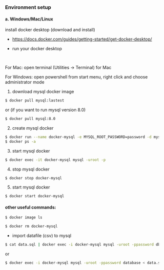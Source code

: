 ### Environment setup 

#### a. Windows/Mac/Linux

install docker desktop (download and install)

- https://docs.docker.com/guides/getting-started/get-docker-desktop/

- run your docker desktop


<br>

For Mac: open terminal (Utilities -> Terminal) for Mac

For Windows: open powershell from start menu, right click and choose administrator mode



1. download mysql docker image


```bash
$ docker pull mysql:lastest
```

  or (if you want to run mysql version 8.0)

```bash
$ docker pull mysql:8.0
```



2. create mysql docker

```bash
$ docker run --name docker-mysql -e MYSQL_ROOT_PASSWORD=password -d mysql:latest
$ docker ps -a
```

3. start mysql docker

```bash
$ docker exec -it docker-mysql mysql -uroot -p
```

4. stop mysql docker

```bash
$ docker stop docker-mysql	
```

5. start mysql docker

```bash
$ docker start docker-mysql
```



#### other useful commands:

```bash
$ docker image ls
```

```bash
$ docker rm docker-mysql
```

- import datafile (csv) to mysql


```bash
$ cat data.sql | docker exec -i docker-mysql mysql -uroot -ppassword db_name
```

  or

```bash
$ docker exec -i docker-mysql mysql -uroot -ppassword database < data.sql
```



